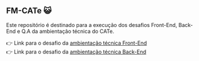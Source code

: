 ## FM-CATe 😺

Este repositório é destinado para a execução dos desafios Front-End, Back-End e Q.A da ambientação técnica do CATe.

👉 Link para o desafio da [ambientação técnica Front-End]()
<br>
👉 Link para o desafio da [ambientação técnica Back-End](https://github.com/atlastechnol/fm-cate/blob/develop/CHALLENGE-BACKEND.md)



